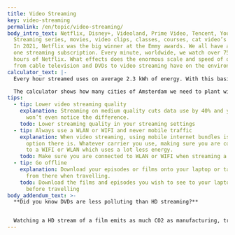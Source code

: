```yaml
---
title: Video Streaming
key: video-streaming
permalink: /en/topic/video-streaming/
body_intro_text: Netflix, Disney+, Videoland, Prime Video, Tencent, YouTube.
  Streaming series, movies, video clips, classes, courses, cat video’s and more.
  In 2021, Netflix was the big winner at the Emmy awards. We all have at least
  one streaming subscription. Every minute, worldwide, we watch over 750.000
  hours of Netflix. What effects does the enormous scale and speed of our move
  from cable television and DVDs to video streaming have on the environment?
calculator_text: |-
  Every hour streamed uses on average 2.3 kWh of energy. With this basis, and information on the emissions per kWh, we calculate the CO2 impact of every hour watched in the Netherlands but also across Europe and Worldwide. The impact calculator does not show the CO2 impact of your individual behavior, since we are talking about a massive trend here. Instead, you see what the overall impact is should every subscriber of Netflix video streaming adopt the same behavior as you do.

  The calculator shows how many cities of Amsterdam we need to plant with trees each year to compensate for our streaming behavior.
tips:
  - tip: Lower video streaming quality
    explanation: Streaming on medium quality cuts data use by 40% and you probably
      won’t even notice the difference.
    todo: Lower streaming quality in your streaming settings
  - tip: Always use a WLAN or WIFI and never mobile traffic
    explanation: When video streaming, using mobile internet bundles is the worst
      option there is. Whatever carrier you use, making sure you are connected
      to a WIFI or WLAN which uses a lot less energy.
    todo: Make sure you are connected to WLAN or WIFI when streaming a video
  - tip: Go offline
    explanation: Download your episodes or films onto your laptop or tablet and play
      from there when travelling.
    todo: Download the films and episodes you wish to see to your laptop/tablet
      before travelling
body_addendum_text: >-
  **Did you know DVDs are less polluting than HD streaming?**


  Watching a HD stream of a film emits as much CO2 as manufacturing, transporting and playing a DVD. A DVD can be stored, rewatched, lend out, whereas a film on a streaming service produces the same impact each time it is watched. What can we learn from the DVD era when using video streams? Off course, when we think we might rewatch a film, episode or documentary, the best thing to do is download it and avoid re-streaming. And although we cannot lend out a downloaded film on Netflix, we can invite those whom we want to see the film over and watch the downloaded version together. It would even be more fun. Stream responsibly, stream once.
---
```

